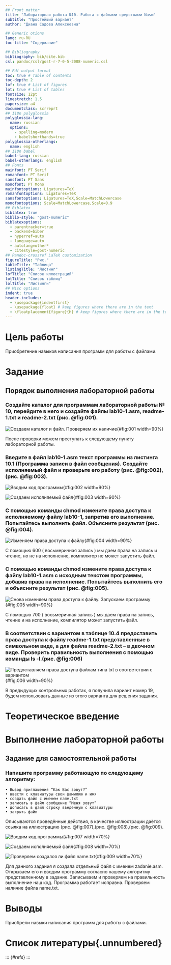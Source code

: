 ```yaml
---
## Front matter
title: "Лабораторная работа №10. Работа с файлами средствами Nasm"
subtitle: "Простейший вариант"
author: "Диана Садова Алексеевна"

## Generic otions
lang: ru-RU
toc-title: "Содержание"

## Bibliography
bibliography: bib/cite.bib
csl: pandoc/csl/gost-r-7-0-5-2008-numeric.csl

## Pdf output format
toc: true # Table of contents
toc-depth: 2
lof: true # List of figures
lot: true # List of tables
fontsize: 12pt
linestretch: 1.5
papersize: a4
documentclass: scrreprt
## I18n polyglossia
polyglossia-lang:
  name: russian
  options:
	- spelling=modern
	- babelshorthands=true
polyglossia-otherlangs:
  name: english
## I18n babel
babel-lang: russian
babel-otherlangs: english
## Fonts
mainfont: PT Serif
romanfont: PT Serif
sansfont: PT Sans
monofont: PT Mono
mainfontoptions: Ligatures=TeX
romanfontoptions: Ligatures=TeX
sansfontoptions: Ligatures=TeX,Scale=MatchLowercase
monofontoptions: Scale=MatchLowercase,Scale=0.9
## Biblatex
biblatex: true
biblio-style: "gost-numeric"
biblatexoptions:
  - parentracker=true
  - backend=biber
  - hyperref=auto
  - language=auto
  - autolang=other*
  - citestyle=gost-numeric
## Pandoc-crossref LaTeX customization
figureTitle: "Рис."
tableTitle: "Таблица"
listingTitle: "Листинг"
lofTitle: "Список иллюстраций"
lotTitle: "Список таблиц"
lolTitle: "Листинги"
## Misc options
indent: true
header-includes:
  - \usepackage{indentfirst}
  - \usepackage{float} # keep figures where there are in the text
  - \floatplacement{figure}{H} # keep figures where there are in the text
---
```


# Цель работы

Приобретение навыков написания программ для работы с файлами.

# Задание

## Порядок выполнения лабораторной работы

### Создайте каталог для программам лабораторной работы № 10, перейдите в него и создайте файлы lab10-1.asm, readme-1.txt и readme-2.txt (рис. @fig:001).

![Создаем каталог и файл. Проверяем их наличие](image/1.jpg){#fig:001 width=90%}

После проверки можем преступать к следующему пункту лабораторной работы.

### Введите в файл lab10-1.asm текст программы из листинга 10.1 (Программа записи в файл сообщения). Создайте исполняемый файл и проверьте его работу (рис. @fig:002), (рис. @fig:003).

![Вводим код программы](image/2.jpg){#fig:002 width=90%}

![Создаем исполняемый файл](image/3.jpg){#fig:003 width=90%}

### С помощью команды chmod измените права доступа к исполняемому файлу lab10-1, запретив его выполнение. Попытайтесь выполнить файл. Объясните результат (рис. @fig:004).

![Изменяем права доступа к файлу](image/6.jpg){#fig:004 width=90%}

С помощью 600 ( восьмеричная запись ) мы даем права на запись и чтение, но не на исполнение, компилятор не может запустить файл.

### С помощью команды chmod измените права доступа к файлу lab10-1.asm с исходным текстом программы, добавив права на исполнение. Попытайтесь выполнить его и объясните результат (рис. @fig:005).

![Снова изменяем права доступа к файлу. Запускаем программу](image/7.jpg){#fig:005 width=90%}

С помощью 700 ( восьмеричная запись ) мы даем права на запись, чтение и на исполнение, компилятор может запустить файл.

### В соответствии с вариантом в таблице 10.4 предоставить права доступа к файлу readme-1.txt представленные в символьном виде, а для файла readme-2.txt – в двочном виде. Проверить правильность выполнения с помощью команды ls -l.(рис. @fig:006)

![Предоставляем права доступа файлам типа txt в соответствии с вариантом](image/8.jpg){#fig:006 width=90%}

В предыдущих контрольных работах, я получила вариант номер 19, будем использовать данные из этого варианта для решения задания.

# Теоретическое введение


# Выполнение лабораторной работы

## Задание для самостоятельной работы

###  Напишите программу работающую по следующему алгоритму:

	• Вывод приглашения “Как Вас зовут?”
	• ввести с клавиатуры свои фамилию и имя
	• создать файл с именем name.txt
	• записать в файл сообщение “Меня зовут”
	• дописать в файл строку введенную с клавиатуры
	• закрыть файл

Описываются проведённые действия, в качестве иллюстрации даётся ссылка на иллюстрацию (рис. @fig:007),(рис. @fig:008),(рис. @fig:009).

![Вводим код программы](image/22.jpg){#fig:007 width=70%}

![Создаем исполняемый файл](image/9.jpg){#fig:008 width=70%}

![Проверяем создался ли файл name.txt](image/11.jpg){#fig:009 width=70%}

Для данного задания я создала отдельный файл с именем zadanie.asm. Открываем его и вводим программу согласно нашему алгоритму представленному в задание. Записываем и проверяем на правильность выполнение наш код. Программа работает исправна. Проверяем наличие файла name.txt.

# Выводы

Приобрели навыки написания программ для работы с файлами.

# Список литературы{.unnumbered}

::: {#refs}
:::
